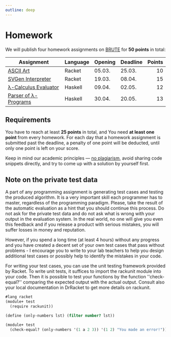 ```yaml
---
outline: deep
---
```


# Homework

We will publish four homework assignments on [BRUTE](https://cw.felk.cvut.cz/brute) for **50 points** in total:

| Assignment | Language | Opening | Deadline | Points |
| - | -------- | ------- | -------- | ------:|
| [ASCII Art](/homework/hw01.md) | Racket   | 05.03.  | 25.03.   |     10 |
| [SVGen Interpreter](/homework/hw02.md) | Racket   | 19.03.  | 08.04.   |     15 |
| [λ-Calculus Evaluator](/homework/hw03.md) | Haskell  | 09.04.  | 02.05.   |     12 |
| [Parser of λ-Programs](/homework/hw04.md) | Haskell  | 30.04.  | 20.05.   |     13 |

## Requirements

You have to reach at least **25 points** in total, and You need **at least one point** from every homework. For each day that a homework assignment is submitted past the deadline, a penalty of one point will be deducted, until only one point is left on your score.

Keep in mind our academic principles — [no plagiarism](https://cw.fel.cvut.cz/wiki/help/common/plagiarism_cheating), avoid sharing code snippets directly, and try to come up with a solution by yourself first.

## Note on the private test data

A part of any programming assignment is generating test cases and testing the produced algorithm. It
is a very important skill each programmer has to master, regardless of the programming paradigm.
Please, take the result of the automatic evaluation as a hint that you should continue this process.
Do not ask for the private test data and do not ask what is wrong with your output in the evaluation
system. In the real world, no one will give you even this feedback and if you release a product with
serious mistakes, you will suffer losses in money and reputation.

However, if you spend a long time (at least 4 hours) without any progress and you have
created a decent set of your own test cases that pass without problems - I encourage you to write
to your lab teachers to help you design additional test cases or possibly help to identify the
mistakes in your code.

For writing your test cases, you can use the unit testing framework provided by Racket. To write
unit tests, it suffices to import the rackunit module into your code. Then it is possible to test
your functions by the function ''check-equal?'' comparing the expected output with the actual
output. Consult also your local documentation in DrRacket to get more details on rackunit.

```scheme
#lang racket
(module+ test
  (require rackunit))

(define (only-numbers lst) (filter number? lst))

(module+ test
  (check-equal? (only-numbers '(1 a 2 3)) '(1 2) "You made an error!"))
```
